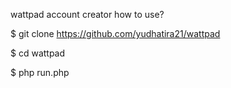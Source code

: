 
wattpad account creator
how to use?

$ git clone https://github.com/yudhatira21/wattpad

$ cd wattpad

$ php run.php


